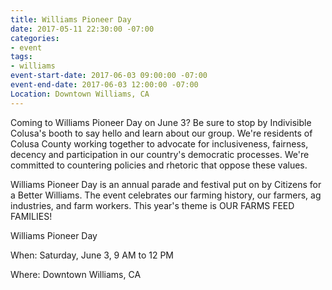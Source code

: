 ```yaml
---
title: Williams Pioneer Day
date: 2017-05-11 22:30:00 -07:00
categories:
- event
tags:
- williams
event-start-date: 2017-06-03 09:00:00 -07:00
event-end-date: 2017-06-03 12:00:00 -07:00
Location: Downtown Williams, CA
---
```


Coming to Williams Pioneer Day on June 3? Be sure to stop by Indivisible Colusa's booth to say hello and learn about our group. We're residents of Colusa County working together to advocate for inclusiveness, fairness, decency and participation in our country's democratic processes. We're committed to countering policies and rhetoric that oppose these values.

Williams Pioneer Day is an annual parade and festival put on by Citizens for a Better Williams. The event celebrates our farming history, our farmers, ag industries, and farm workers. This year's theme is OUR FARMS FEED FAMILIES!

Williams Pioneer Day

When: Saturday, June 3, 9 AM to 12 PM

Where: Downtown Williams, CA